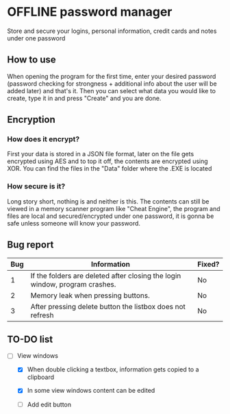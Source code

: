 # OFFLINE password manager
Store and secure your logins, personal information, credit cards and notes under one password
## How to use
When opening the program for the first time, enter your desired password (password checking for strongness +
additional info about the user will be added later) and that's it. Then you can select what data you would like to
create, type it in and press "Create" and you are done.
## Encryption
### How does it encrypt?
First your data is stored in a JSON file format, later on the file gets encrypted using AES
and to top it off, the contents are encrypted using XOR. You can find the files in the "Data" folder
where the .EXE is located
### How secure is it?
Long story short, nothing is and neither is this. The contents can still be viewed in a memory scanner program
like "Cheat Engine", the program and files are local and secured/encrypted under one password, it is 
gonna be safe unless someone will know your password.
## Bug report
Bug | Information | Fixed?
--- | --- | --- |
1 | If the folders are deleted after closing the login window, program crashes. | No
2 | Memory leak when pressing buttons. | No
3 | After pressing delete button the listbox does not refresh | No
## TO-DO list 
 - [ ] View windows
    - [x] When double clicking a textbox, information gets copied to a clipboard
    - [x] In some view windows content can be edited
    - [ ] Add edit button
  
